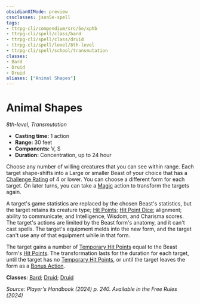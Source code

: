 ```yaml
---
obsidianUIMode: preview
cssclasses: json5e-spell
tags:
- ttrpg-cli/compendium/src/5e/xphb
- ttrpg-cli/spell/class/bard
- ttrpg-cli/spell/class/druid
- ttrpg-cli/spell/level/8th-level
- ttrpg-cli/spell/school/transmutation
classes:
- Bard
- Druid
- Druid
aliases: ["Animal Shapes"]
---
```

# Animal Shapes
*8th-level, Transmutation*  

- **Casting time:** 1 action
- **Range:** 30 feet
- **Components:** V, S
- **Duration:** Concentration, up to 24 hour

Choose any number of willing creatures that you can see within range. Each target shape-shifts into a Large or smaller Beast of your choice that has a [Challenge Rating](3-Compendium/rules/variant-rules/challenge-rating-xphb.md) of 4 or lower. You can choose a different form for each target. On later turns, you can take a [Magic](3-Compendium/rules/actions.md#Magic) action to transform the targets again.

A target's game statistics are replaced by the chosen Beast's statistics, but the target retains its creature type; [Hit Points](3-Compendium/rules/variant-rules/hit-points-xphb.md); [Hit Point Dice](3-Compendium/rules/variant-rules/hit-point-dice-xphb.md); alignment; ability to communicate; and Intelligence, Wisdom, and Charisma scores. The target's actions are limited by the Beast form's anatomy, and it can't cast spells. The target's equipment melds into the new form, and the target can't use any of that equipment while in that form.

The target gains a number of [Temporary Hit Points](3-Compendium/rules/variant-rules/temporary-hit-points-xphb.md) equal to the Beast form's [Hit Points](3-Compendium/rules/variant-rules/hit-points-xphb.md). The transformation lasts for the duration for each target, until the target has no [Temporary Hit Points](3-Compendium/rules/variant-rules/temporary-hit-points-xphb.md), or until the target leaves the form as a [Bonus Action](3-Compendium/rules/variant-rules/bonus-action-xphb.md).

**Classes**: [Bard](list-spells-classes-bard); [Druid](list-spells-classes-druid); [Druid](list-spells-classes-druid)

*Source: Player's Handbook (2024) p. 240. Available in the Free Rules (2024)*